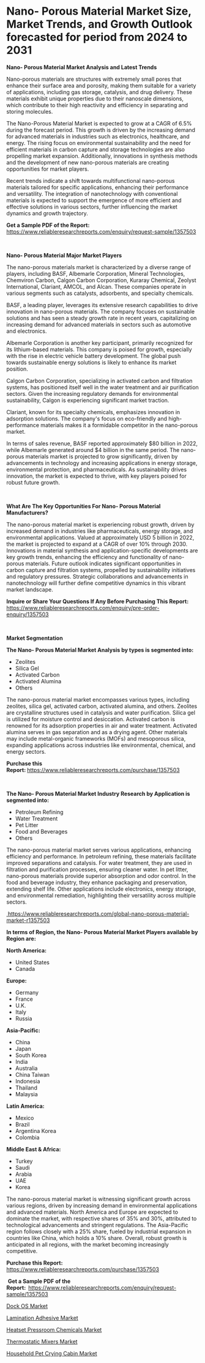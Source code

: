 <p><h1>Nano- Porous Material Market Size, Market Trends, and Growth Outlook forecasted for period from 2024 to 2031</h1></p><p><strong>Nano- Porous Material Market Analysis and Latest Trends</strong></p>
<p><p>Nano-porous materials are structures with extremely small pores that enhance their surface area and porosity, making them suitable for a variety of applications, including gas storage, catalysis, and drug delivery. These materials exhibit unique properties due to their nanoscale dimensions, which contribute to their high reactivity and efficiency in separating and storing molecules.</p><p>The Nano-Porous Material Market is expected to grow at a CAGR of 6.5% during the forecast period. This growth is driven by the increasing demand for advanced materials in industries such as electronics, healthcare, and energy. The rising focus on environmental sustainability and the need for efficient materials in carbon capture and storage technologies are also propelling market expansion. Additionally, innovations in synthesis methods and the development of new nano-porous materials are creating opportunities for market players. </p><p>Recent trends indicate a shift towards multifunctional nano-porous materials tailored for specific applications, enhancing their performance and versatility. The integration of nanotechnology with conventional materials is expected to support the emergence of more efficient and effective solutions in various sectors, further influencing the market dynamics and growth trajectory.</p></p>
<p><strong>Get a Sample PDF of the Report:&nbsp;</strong> <a href="https://www.reliableresearchreports.com/enquiry/request-sample/1357503?utm_campaign=31&utm_medium=2&utm_source=Github&utm_content=ia&utm_term=05122024&utm_id=nano-porous-material">https://www.reliableresearchreports.com/enquiry/request-sample/1357503</a></p>
<p>&nbsp;</p>
<p><strong>Nano- Porous Material Major Market Players</strong></p>
<p><p>The nano-porous materials market is characterized by a diverse range of players, including BASF, Albemarle Corporation, Mineral Technologies, Chemviron Carbon, Calgon Carbon Corporation, Kuraray Chemical, Zeolyst International, Clariant, AMCOL, and Alcan. These companies operate in various segments such as catalysts, adsorbents, and specialty chemicals.</p><p>BASF, a leading player, leverages its extensive research capabilities to drive innovation in nano-porous materials. The company focuses on sustainable solutions and has seen a steady growth rate in recent years, capitalizing on increasing demand for advanced materials in sectors such as automotive and electronics.</p><p>Albemarle Corporation is another key participant, primarily recognized for its lithium-based materials. This company is poised for growth, especially with the rise in electric vehicle battery development. The global push towards sustainable energy solutions is likely to enhance its market position.</p><p>Calgon Carbon Corporation, specializing in activated carbon and filtration systems, has positioned itself well in the water treatment and air purification sectors. Given the increasing regulatory demands for environmental sustainability, Calgon is experiencing significant market traction.</p><p>Clariant, known for its specialty chemicals, emphasizes innovation in adsorption solutions. The company's focus on eco-friendly and high-performance materials makes it a formidable competitor in the nano-porous market.</p><p>In terms of sales revenue, BASF reported approximately $80 billion in 2022, while Albemarle generated around $4 billion in the same period. The nano-porous materials market is projected to grow significantly, driven by advancements in technology and increasing applications in energy storage, environmental protection, and pharmaceuticals. As sustainability drives innovation, the market is expected to thrive, with key players poised for robust future growth.</p></p>
<p>&nbsp;</p>
<p><strong>What Are The Key Opportunities For Nano- Porous Material Manufacturers?</strong></p>
<p><p>The nano-porous material market is experiencing robust growth, driven by increased demand in industries like pharmaceuticals, energy storage, and environmental applications. Valued at approximately USD 5 billion in 2022, the market is projected to expand at a CAGR of over 10% through 2030. Innovations in material synthesis and application-specific developments are key growth trends, enhancing the efficiency and functionality of nano-porous materials. Future outlook indicates significant opportunities in carbon capture and filtration systems, propelled by sustainability initiatives and regulatory pressures. Strategic collaborations and advancements in nanotechnology will further define competitive dynamics in this vibrant market landscape.</p></p>
<p><strong>Inquire or Share Your Questions If Any Before Purchasing This Report:</strong> <a href="https://www.reliableresearchreports.com/enquiry/pre-order-enquiry/1357503?utm_campaign=31&utm_medium=2&utm_source=Github&utm_content=ia&utm_term=05122024&utm_id=nano-porous-material">https://www.reliableresearchreports.com/enquiry/pre-order-enquiry/1357503</a></p>
<p>&nbsp;</p>
<p><strong>Market Segmentation</strong></p>
<p><strong>The Nano- Porous Material Market Analysis by types is segmented into:</strong></p>
<p><ul><li>Zeolites</li><li>Silica Gel</li><li>Activated Carbon</li><li>Activated Alumina</li><li>Others</li></ul></p>
<p><p>The nano-porous material market encompasses various types, including zeolites, silica gel, activated carbon, activated alumina, and others. Zeolites are crystalline structures used in catalysis and water purification. Silica gel is utilized for moisture control and desiccation. Activated carbon is renowned for its adsorption properties in air and water treatment. Activated alumina serves in gas separation and as a drying agent. Other materials may include metal-organic frameworks (MOFs) and mesoporous silica, expanding applications across industries like environmental, chemical, and energy sectors.</p></p>
<p><strong>Purchase this Report:&nbsp;</strong><a href="https://www.reliableresearchreports.com/purchase/1357503?utm_campaign=31&utm_medium=2&utm_source=Github&utm_content=ia&utm_term=05122024&utm_id=nano-porous-material">https://www.reliableresearchreports.com/purchase/1357503</a></p>
<p>&nbsp;</p>
<p><strong>The Nano- Porous Material Market Industry Research by Application is segmented into:</strong></p>
<p><ul><li>Petroleum Refining</li><li>Water Treatment</li><li>Pet Litter</li><li>Food and Beverages</li><li>Others</li></ul></p>
<p><p>The nano-porous material market serves various applications, enhancing efficiency and performance. In petroleum refining, these materials facilitate improved separations and catalysis. For water treatment, they are used in filtration and purification processes, ensuring cleaner water. In pet litter, nano-porous materials provide superior absorption and odor control. In the food and beverage industry, they enhance packaging and preservation, extending shelf life. Other applications include electronics, energy storage, and environmental remediation, highlighting their versatility across multiple sectors.</p></p>
<p><a href="https://www.reliableresearchreports.com/global-nano-porous-material-market-r1357503?utm_campaign=31&utm_medium=2&utm_source=Github&utm_content=ia&utm_term=05122024&utm_id=nano-porous-material">&nbsp;https://www.reliableresearchreports.com/global-nano-porous-material-market-r1357503</a></p>
<p><strong>In terms of Region, the Nano- Porous Material Market Players available by Region are:</strong></p>
<p>
    <p> <strong> North America: </strong>
        <ul>
            <li>United States</li>
            <li>Canada</li>
        </ul>
        </p> 
    <p> <strong> Europe: </strong>
        <ul>
            <li>Germany</li>
            <li>France</li>
            <li>U.K.</li>
            <li>Italy</li>
            <li>Russia</li>
        </ul>
        </p> 
    <p> <strong> Asia-Pacific: </strong>
        <ul>
            <li>China</li>
            <li>Japan</li>
            <li>South Korea</li>
            <li>India</li>
            <li>Australia</li>
            <li>China Taiwan</li>
            <li>Indonesia</li>
            <li>Thailand</li>
            <li>Malaysia</li>
        </ul>
        </p> 
    <p> <strong> Latin America: </strong>
        <ul>
            <li>Mexico</li>
            <li>Brazil</li>
            <li>Argentina Korea</li>
            <li>Colombia</li>
        </ul>
        </p> 
    <p> <strong> Middle East & Africa: </strong>
        <ul>
            <li>Turkey</li>
            <li>Saudi</li>
            <li>Arabia</li>
            <li>UAE</li>
            <li>Korea</li>
        </ul>
    </p>
    </p>
<p><p>The nano-porous material market is witnessing significant growth across various regions, driven by increasing demand in environmental applications and advanced materials. North America and Europe are expected to dominate the market, with respective shares of 35% and 30%, attributed to technological advancements and stringent regulations. The Asia-Pacific region follows closely with a 25% share, fueled by industrial expansion in countries like China, which holds a 10% share. Overall, robust growth is anticipated in all regions, with the market becoming increasingly competitive.</p></p>
<p><strong>Purchase this Report: </strong><a href="https://www.reliableresearchreports.com/purchase/1357503?utm_campaign=31&utm_medium=2&utm_source=Github&utm_content=ia&utm_term=05122024&utm_id=nano-porous-material">https://www.reliableresearchreports.com/purchase/1357503</a></p>
<p>&nbsp;<strong>Get a Sample PDF of the Report:&nbsp;&nbsp;</strong><a href="https://www.reliableresearchreports.com/enquiry/request-sample/1357503?utm_campaign=31&utm_medium=2&utm_source=Github&utm_content=ia&utm_term=05122024&utm_id=nano-porous-material">https://www.reliableresearchreports.com/enquiry/request-sample/1357503</a></p>
<p><strong></strong></p>
<p><p><a href="https://www.linkedin.com/pulse/forecasting-future-dock-os-market-size-projected-cagr-12-54upe?utm_campaign=31&utm_medium=2&utm_source=Github&utm_content=ia&utm_term=05122024&utm_id=nano-porous-material">Dock OS Market</a></p><p><a href="https://github.com/SamiaChowdhury801/Market-Research-Report-List-1/blob/main/lamination-adhesive-market.md?utm_campaign=31&utm_medium=2&utm_source=Github&utm_content=ia&utm_term=05122024&utm_id=nano-porous-material">Lamination Adhesive Market</a></p><p><a href="https://issuu.com/reportprime-2/docs/heatset-pressroom-chemicals-market-size-2030.pptx?utm_campaign=31&utm_medium=2&utm_source=Github&utm_content=ia&utm_term=05122024&utm_id=nano-porous-material">Heatset Pressroom Chemicals Market</a></p><p><a href="https://www.linkedin.com/pulse/rising-demand-thermostatic-mixers-market-influencing-size-drwlf?utm_campaign=31&utm_medium=2&utm_source=Github&utm_content=ia&utm_term=05122024&utm_id=nano-porous-material">Thermostatic Mixers Market</a></p><p><a href="https://issuu.com/reportprime-2/docs/household-pet-crying-cabin-market-size-2030.pptx?utm_campaign=31&utm_medium=2&utm_source=Github&utm_content=ia&utm_term=05122024&utm_id=nano-porous-material">Household Pet Crying Cabin Market</a></p></p>